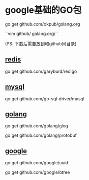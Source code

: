 # google基础的GO包
go get github.com/okpub/golang.org

``vim
github/
golang.org/
`

(PS: 下载后需要放到和github同目录)

## [redis](https://github.com/garyburd/redigo)
go get github.com/garyburd/redigo
 
## [mysql](https://github.com/go-sql-driver/mysql) 
go get github.com/go-sql-driver/mysql

## [golang](https://github.com/golang)
go get github.com/golang/glog

go get github.com/golang/protobuf

## [google](https://github.com/google)
go get github.com/google/uuid

go get github.com/google/btree
